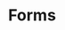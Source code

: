 ---
layout: component
title: Forms
intro: |-
  Tempora ipsum debitis vitae repudiandae! Dolore provident molestias facere beatae pariatur est at vel sequi? Sint, labore at? Hic reiciendis ipsa labore?
sections:
  - title: Basic Input
    type: examples
    description: |-
      Tempora ipsum debitis vitae repudiandae! Dolore provident molestias facere beatae pariatur est at vel sequi? Sint, labore at? Hic reiciendis ipsa labore? Tempora ipsum debitis vitae repudiandae! Dolore provident molestias facere beatae pariatur est at vel sequi? Sint, labore at? Hic reiciendis ipsa labore?
    examples:
      - component: theme/patterns/forms/basic.liquid
  - title: Notched Input
    type: examples
    description: |-
      Tempora ipsum debitis vitae repudiandae! Dolore provident molestias facere beatae pariatur est at vel sequi? Sint, labore at? Hic reiciendis ipsa labore? Tempora ipsum debitis vitae repudiandae! Dolore provident molestias facere beatae pariatur est at vel sequi? Sint, labore at? Hic reiciendis ipsa labore?
    examples:
      - component: theme/patterns/forms/notched.liquid
        id: example-notched
  - title: Checkbox
    type: examples
    description: |-
      Tempora ipsum debitis vitae repudiandae! Dolore provident molestias facere beatae pariatur est at vel sequi? Sint, labore at? Hic reiciendis ipsa labore? Tempora ipsum debitis vitae repudiandae! Dolore provident molestias facere beatae pariatur est at vel sequi? Sint, labore at? Hic reiciendis ipsa labore?
    examples:
      - component: theme/patterns/forms/checkbox.liquid
        class: secondary
  - title: Checkbox Group
    type: examples
    description: |-
      Tempora ipsum debitis vitae repudiandae! Dolore provident molestias facere beatae pariatur est at vel sequi? Sint, labore at? Hic reiciendis ipsa labore? Tempora ipsum debitis vitae repudiandae! Dolore provident molestias facere beatae pariatur est at vel sequi? Sint, labore at? Hic reiciendis ipsa labore?
    startCode: |-
      <fieldset class="checkbox-group">
        <legend>Checkbox Group</legend>
        <p class="checkbox-group-question">Lorem ipsum sit dolore tip amet est at vel sequi?</p>
    endCode: </fieldset>
    examples:
      - component: theme/patterns/forms/checkbox.liquid
        class: secondary
        id: checkbox-example-1
        text: Checkbox 1
      - component: theme/patterns/forms/checkbox.liquid
        class: secondary
        id: checkbox-example-2
        text: Checkbox 2
  - title: Radio Button
    type: examples
    description: |-
      Tempora ipsum debitis vitae repudiandae! Dolore provident molestias facere beatae pariatur est at vel sequi? Sint, labore at? Hic reiciendis ipsa labore? Tempora ipsum debitis vitae repudiandae! Dolore provident molestias facere beatae pariatur est at vel sequi? Sint, labore at? Hic reiciendis ipsa labore?
    examples:
      - component: theme/patterns/forms/radio.liquid
        class: secondary
        id: radio-example-single
        name: radio-example-single
        text: Radio
  - title: Radio Group
    type: examples
    description: |-
      Tempora ipsum debitis vitae repudiandae! Dolore provident molestias facere beatae pariatur est at vel sequi? Sint, labore at? Hic reiciendis ipsa labore? Tempora ipsum debitis vitae repudiandae! Dolore provident molestias facere beatae pariatur est at vel sequi? Sint, labore at? Hic reiciendis ipsa labore?
    startCode: |-
      <fieldset class="radio-group">
        <legend>Radio Group</legend>
        <p class="radio-group-question">Lorem ipsum sit dolore tip amet est at vel sequi?</p>
    endCode: </fieldset>
    examples:
      - component: theme/patterns/forms/radio.liquid
        class: secondary
        id: radio-example-1
        text: Radio 1
        checked: true
      - component: theme/patterns/forms/radio.liquid
        class: secondary
        id: radio-example-2
        text: Radio 2
---